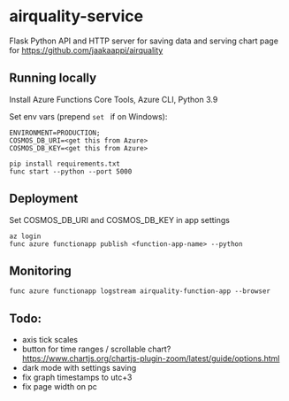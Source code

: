 # airquality-service
Flask Python API and HTTP server for saving data and serving chart page for https://github.com/jaakaappi/airquality


## Running locally
Install Azure Functions Core Tools, Azure CLI, Python 3.9

Set env vars (prepend `set ` if on Windows):
```
ENVIRONMENT=PRODUCTION;
COSMOS_DB_URI=<get this from Azure>
COSMOS_DB_KEY=<get this from Azure>
```

```commandline
pip install requirements.txt
func start --python --port 5000
```

## Deployment
Set COSMOS_DB_URI and COSMOS_DB_KEY in app settings


```commandline
az login
func azure functionapp publish <function-app-name> --python
```

## Monitoring

```commandline
func azure functionapp logstream airquality-function-app --browser
```

## Todo:
- axis tick scales
- button for time ranges / scrollable chart? https://www.chartjs.org/chartjs-plugin-zoom/latest/guide/options.html
- dark mode with settings saving
- fix graph timestamps to utc+3
- fix page width on pc